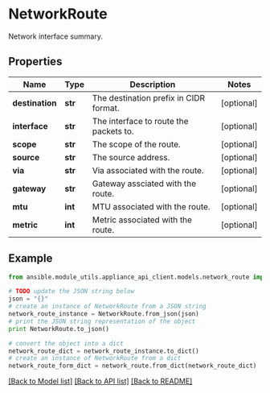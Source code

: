 # NetworkRoute

Network interface summary.

## Properties
Name | Type | Description | Notes
------------ | ------------- | ------------- | -------------
**destination** | **str** | The destination prefix in CIDR format. | [optional] 
**interface** | **str** | The interface to route the packets to. | [optional] 
**scope** | **str** | The scope of the route. | [optional] 
**source** | **str** | The source address. | [optional] 
**via** | **str** | Via associated with the route. | [optional] 
**gateway** | **str** | Gateway assciated with the route. | [optional] 
**mtu** | **int** | MTU associated with the route. | [optional] 
**metric** | **int** | Metric associated with the route. | [optional] 

## Example

```python
from ansible.module_utils.appliance_api_client.models.network_route import NetworkRoute

# TODO update the JSON string below
json = "{}"
# create an instance of NetworkRoute from a JSON string
network_route_instance = NetworkRoute.from_json(json)
# print the JSON string representation of the object
print NetworkRoute.to_json()

# convert the object into a dict
network_route_dict = network_route_instance.to_dict()
# create an instance of NetworkRoute from a dict
network_route_form_dict = network_route.from_dict(network_route_dict)
```
[[Back to Model list]](../README.md#documentation-for-models) [[Back to API list]](../README.md#documentation-for-api-endpoints) [[Back to README]](../README.md)


